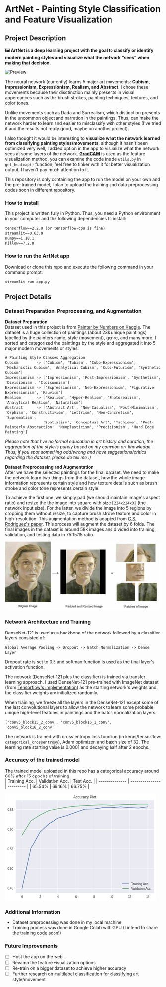 # ArtNet - Painting Style Classification and Feature Visualization

## Project Description
**🖼️ ArtNet is a deep learning project with the goal to classify or identify modern painting styles and visualize what the network "sees" when making that decision.**  

![Preview](https://github.com/rendchevi/artnet-app/blob/master/assets/artnet-preview.gif)

The neural network (currently) learns 5 major art movements: **Cubism, Impressionism, Expressionism, Realism, and Abstract**. I chose these movements because their disctinction mainly presents in visual appereances such as the brush strokes, painting techniques, textures, and color tones.  
  
Unlike movements such as Dada and Surrealism, which distinction presents in the uncommon object and narration in the paintings. Thus, can make the network harder to learn and easier to misclassify with other styles (I've tried it and the results not really good, maybe on another project).  

I also thought it would be interesting to **visualize what the network learned from classifying painting styles/movements**, although it hasn't been optimized very well, I added option in the app to visualize what the network sees at some layers of the network. [**GradCAM**](https://arxiv.org/abs/1610.02391) is used as the feature visualization method, you can examine the code inside ```utils.py``` in ```get_heatmap()``` function, feel free to tinker with it for better visualization output, I haven't pay much attention to it.  

This repository is only containing the app to run the model on your own and the pre-trained model, I plan to upload the training and data preprocessing codes soon in different repository.

### How to install 
This project is written fully in Python. Thus, you need a Python environment in your computer and the following dependencies to install:
```
tensorflow==2.2.0 (or tensorflow-cpu is fine)
streamlit==0.63.0
numpy==1.18.1
Pillow==7.2.0
```
### How to run the ArtNet app
Download or clone this repo and execute the following command in your command prompt:
```
streamlit run app.py
```

## Project Details

### Dataset Preparation, Preprocessing, and Augmentation
**Dataset Preparation**  
Dataset used in this project is from [Painter by Numbers on Kaggle](https://www.kaggle.com/c/painter-by-numbers). The dataset is a huge collection of paintings (about 23k unique paintings) labelled by the painters name, style (movement), genre, and many more. I sorted and categorized the paintings by the style and aggregated it into 5 major modern movements or styles:
```
# Painting Style Classes Aggregation
Cubism        -> ['Cubism', 'Tubism', 'Cubo-Expressionism', 'Mechanistic Cubism', 'Analytical Cubism', 'Cubo-Futurism', 'Synthetic Cubism']
Impressionism -> ['Impressionism', 'Post-Impressionism', 'Synthetism', 'Divisionism', 'Cloisonnism']
Expressionism -> ['Expressionism', 'Neo-Expressionism', 'Figurative Expressionism', 'Fauvism']
Realism       -> ['Realism', 'Hyper-Realism', 'Photorealism', 'Analytical Realism', 'Naturalism']
Abstract      -> ['Abstract Art', 'New Casualism', 'Post-Minimalism', 'Orphism', 'Constructivism', 'Lettrism', 'Neo-Concretism', 'Suprematism',
                 'Spatialism', 'Conceptual Art', 'Tachisme', 'Post-Painterly Abstraction', 'Neoplasticism', 'Precisionism', 'Hard Edge Painting']
```   

*Please note that I've no formal education in art history and curation, the aggregation of the style is purely based on my common art knowledge.*
*Thus, if you spot something odd/wrong and have suggestions/critics regarding the dataset, please do tell me :)*

**Dataset Preprocessing and Augmentation**  
After we have the selected paintings for the final dataset. We need to make the network learn two things from the dataset, how the whole image information represents certain style and how texture details such as brush stroke and color tone represents certain style. 

To achieve the first one, we simply pad (we should maintain image's aspect ratio) and resize the the image into square with size ```[224x224x3]``` (the network input size). For the latter, we divide the image into 5 regions by cropping them without resize, to capture brush stroke texture and color in high-resolution. This augmentation method is adapted from [C.S. Rodriguez's paper](https://ieeexplore.ieee.org/document/8631731). This process will augment the dataset by 6 folds. The final images in the dataset is around 58k images and divided into training, validation, and testing data in 75:15:15 ratio.

![Patch Image](https://github.com/rendchevi/artnet-app/blob/master/assets/patch_sample.jpg)

### Network Architecture and Training
DenseNet-121 is used as a backbone of the network followed by a classifier layers consisted of:
```
Global Average Pooling -> Dropout -> Batch Normalization -> Dense Layer
```
Dropout rate is set to 0.5 and softmax function is used as the final layer's activation function.

The network (DenseNet-121 plus the classifier) is trained via transfer learning approach. I used DenseNet-121 pre-trained with ImageNet dataset (from [Tensorflow's implementation](https://www.tensorflow.org/api_docs/python/tf/keras/applications/DenseNet121)) as the starting network's weights and the classifier weights are initialized randomly.

When training, we freeze all the layers in the DenseNet-121 except some of the last convolutional layers to allow the network to learn some probable unique high-level features in paintings and the batch normalization layers.
```
['conv5_block15_2_conv', 'conv5_block16_1_conv', 'conv5_block16_2_conv']
```
The network is trained with cross entropy loss function (in keras/tensorflow: ```categorical_crossentropy```), Adam optimizer, and batch size of 32. The learning rate starting value is 0.0001 and decaying half after 2 epochs.

### Accuracy of the trained model
The trained model uploaded in this repo has a categorical accuracy around 66% after 15 epochs of training.  
| Training Acc.  | Validation Acc. | Test Acc. |
| -------------- | --------------- | --------- |
| 65.54%         | 66.16%          | 66.75%    |

![Validation Plot](https://github.com/rendchevi/artnet-app/blob/master/assets/plot_acc.png)

### Additional Information
- Dataset preprocessing was done in my local machine
- Training process was done in Google Colab with GPU (I intend to share the training code soon!)

### Future Improvements
- [ ] Host the app on the web
- [ ] Revamp the feature visualization options
- [ ] Re-train on a bigger dataset to achieve higher accuracy
- [ ] Further research on multilabel classification for classifying art style/movement
